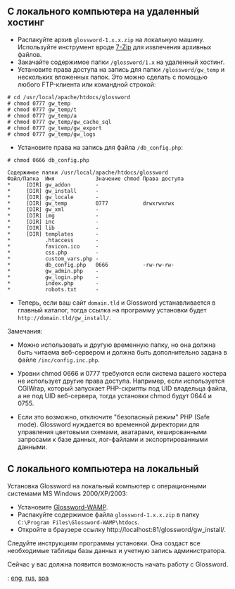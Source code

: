 ## С локального компьютера на удаленный хостинг ##

  * Распакуйте архив `glossword-1.x.x.zip` на локальную машину. Используйте инструмент вроде [7-Zip](http://7-zip.org/) для извлечения архивных файлов.
  * Закачайте содержимое папки `/glossword/1.x` на удаленный хостинг.
  * Установите права доступа на запись для папки `/glossword/gw_temp` и нескольких вложенных папок. Это можно сделать с помощью любого FTP-клиента или командной строкой:
```
# cd /usr/local/apache/htdocs/glossword 
# chmod 0777 gw_temp
# chmod 0777 gw_temp/t
# chmod 0777 gw_temp/a
# chmod 0777 gw_temp/gw_cache_sql
# chmod 0777 gw_temp/gw_export
# chmod 0777 gw_temp/gw_logs
```

  * Установите права на запись для файла `/db_config.php`:
```
# chmod 0666 db_config.php
```
```
Содержимое папки /usr/local/apache/htdocs/glossword
Файл/Папка  Имя             Значение chmod Права доступа
*     [DIR] gw_addon        -
*     [DIR] gw_install      -
*     [DIR] gw_locale       -
*     [DIR] gw_temp         0777           drwxrwxrwx
*     [DIR] gw_xml          -
*     [DIR] img             -
*     [DIR] inc             -
*     [DIR] lib             -
*     [DIR] templates       -
*           .htaccess       -
*           favicon.ico     -
*           css.php         -
*           custom_vars.php -
*           db_config.php   0666           -rw-rw-rw-
*           gw_admin.php    -
*           gw_login.php    -
*           index.php       -
*           robots.txt      -
```

  * Теперь, если ваш сайт `domain.tld` и Glossword устанавливается в главный каталог, тогда ссылка на программу установки будет `http://domain.tld/gw_install/`.

Замечания:

  * Можно использовать и другую временную папку, но она должна быть читаема веб-сервером и должна быть дополнительно задана в файле `/inc/config.inc.php`.

  * Уровни chmod 0666 и 0777 требуются если система вашего хостера не использует другие права доступа. Например, если используется CGIWrap, который запускает PHP-скрипты под UID владельца файла, а не под UID веб-сервера, тогда установки chmod будут 0644 и 0755.

  * Если это возможно, отключите "безопасный режим" PHP (Safe mode). Glossword нуждается во временной директории для управления цветовыми схемами, аватарами, кешированными запросами к базе данных, лог-файлами и экспортированными данными.


## С локального компьютера на локальный ##

Установка Glossword на локальный компьютер с операционными системами MS Windows 2000/XP/2003:

  * Установите [Glossword-WAMP](KB2845625433rus.md).
  * Распакуйте содержимое файла `glossword-1.x.x.zip` в папку `С:\Program Files\Glossword-WAMP\htdocs`.
  * Откройте в браузере ссылку http://localhost:81/glossword/gw_install/.

Следуйте инструкциям программы установки. Она создаст все необходимые таблицы базы данных и учетную запись администратора.

Сейчас у вас должна появится возможность начать работу с Glossword.


: [eng](HowToInstall.md), [rus](Ustanovka.md), [spa](ComoInstalar.md)